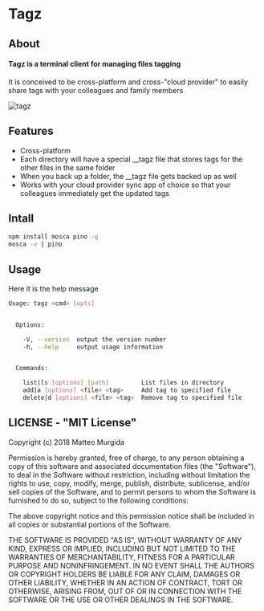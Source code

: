 Tagz
====================

## About

#### Tagz is a terminal client for managing files tagging
It is conceived to be cross-platform and cross-"cloud provider" to easily share tags with your colleagues
and family members

![tagz](https://github.com/teomurgi/tagz/blob/master/clip.gif?raw=true)

## Features

* Cross-platform
* Each directory will have a special __tagz file that stores tags for the other files in the same folder
* When you back up a folder, the __tagz file gets backed up as well
* Works with your cloud provider sync app of choice so that your colleagues immediately get the updated tags

## Intall

```bash
npm install mosca pino -g
mosca -v | pino
```

## Usage

Here it is the help message

```bash
Usage: tagz <cmd> [opts]


  Options:

    -V, --version  output the version number
    -h, --help     output usage information


  Commands:

    list|ls [options] [path]         List files in directory
    add|a [options] <file> <tag>     Add tag to specified file
    delete|d [options] <file> <tag>  Remove tag to specified file
```

## LICENSE - "MIT License"

Copyright (c) 2018 Matteo Murgida

Permission is hereby granted, free of charge, to any person
obtaining a copy of this software and associated documentation
files (the "Software"), to deal in the Software without
restriction, including without limitation the rights to use,
copy, modify, merge, publish, distribute, sublicense, and/or sell
copies of the Software, and to permit persons to whom the
Software is furnished to do so, subject to the following
conditions:

The above copyright notice and this permission notice shall be
included in all copies or substantial portions of the Software.

THE SOFTWARE IS PROVIDED "AS IS", WITHOUT WARRANTY OF ANY KIND,
EXPRESS OR IMPLIED, INCLUDING BUT NOT LIMITED TO THE WARRANTIES
OF MERCHANTABILITY, FITNESS FOR A PARTICULAR PURPOSE AND
NONINFRINGEMENT. IN NO EVENT SHALL THE AUTHORS OR COPYRIGHT
HOLDERS BE LIABLE FOR ANY CLAIM, DAMAGES OR OTHER LIABILITY,
WHETHER IN AN ACTION OF CONTRACT, TORT OR OTHERWISE, ARISING
FROM, OUT OF OR IN CONNECTION WITH THE SOFTWARE OR THE USE OR
OTHER DEALINGS IN THE SOFTWARE.
